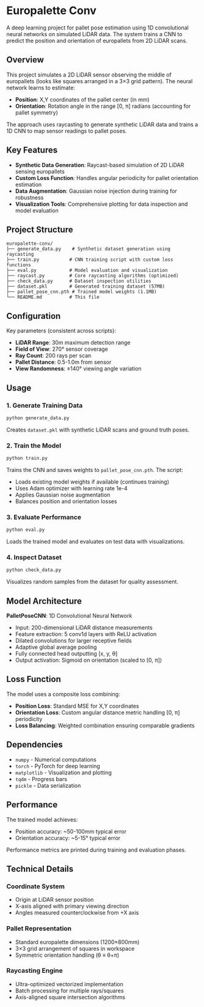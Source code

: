 # Europalette Conv

A deep learning project for pallet pose estimation using 1D convolutional neural networks on simulated LiDAR data. The system trains a CNN to predict the position and orientation of europallets from 2D LiDAR scans.

## Overview

This project simulates a 2D LiDAR sensor observing the middle of europallets (looks like squares arranged in a 3×3 grid pattern). The neural network learns to estimate:
- **Position**: X,Y coordinates of the pallet center (in mm)
- **Orientation**: Rotation angle in the range [0, π] radians (accounting for pallet symmetry)

The approach uses raycasting to generate synthetic LiDAR data and trains a 1D CNN to map sensor readings to pallet poses.

## Key Features

- **Synthetic Data Generation**: Raycast-based simulation of 2D LiDAR sensing europallets
- **Custom Loss Function**: Handles angular periodicity for pallet orientation estimation
- **Data Augmentation**: Gaussian noise injection during training for robustness
- **Visualization Tools**: Comprehensive plotting for data inspection and model evaluation

## Project Structure

```
europalette-conv/
├── generate_data.py    # Synthetic dataset generation using raycasting
├── train.py           # CNN training script with custom loss functions
├── eval.py            # Model evaluation and visualization
├── raycast.py         # Core raycasting algorithms (optimized)
├── check_data.py      # Dataset inspection utilities
├── dataset.pkl        # Generated training dataset (57MB)
├── pallet_pose_cnn.pth # Trained model weights (1.1MB)
└── README.md          # This file
```

## Configuration

Key parameters (consistent across scripts):
- **LiDAR Range**: 30m maximum detection range
- **Field of View**: 270° sensor coverage
- **Ray Count**: 200 rays per scan
- **Pallet Distance**: 0.5-1.0m from sensor
- **View Randomness**: ±140° viewing angle variation

## Usage

### 1. Generate Training Data
```bash
python generate_data.py
```
Creates `dataset.pkl` with synthetic LiDAR scans and ground truth poses.

### 2. Train the Model
```bash
python train.py
```
Trains the CNN and saves weights to `pallet_pose_cnn.pth`. The script:
- Loads existing model weights if available (continues training)
- Uses Adam optimizer with learning rate 1e-4
- Applies Gaussian noise augmentation
- Balances position and orientation losses

### 3. Evaluate Performance
```bash
python eval.py
```
Loads the trained model and evaluates on test data with visualizations.

### 4. Inspect Dataset
```bash
python check_data.py
```
Visualizes random samples from the dataset for quality assessment.

## Model Architecture

**PalletPoseCNN**: 1D Convolutional Neural Network
- Input: 200-dimensional LiDAR distance measurements
- Feature extraction: 5 conv1d layers with ReLU activation
- Dilated convolutions for larger receptive fields
- Adaptive global average pooling
- Fully connected head outputting [x, y, θ]
- Output activation: Sigmoid on orientation (scaled to [0, π])

## Loss Function

The model uses a composite loss combining:
- **Position Loss**: Standard MSE for X,Y coordinates
- **Orientation Loss**: Custom angular distance metric handling [0, π] periodicity
- **Loss Balancing**: Weighted combination ensuring comparable gradients

## Dependencies

- `numpy` - Numerical computations
- `torch` - PyTorch for deep learning
- `matplotlib` - Visualization and plotting
- `tqdm` - Progress bars
- `pickle` - Data serialization

## Performance

The trained model achieves:
- Position accuracy: ~50-100mm typical error
- Orientation accuracy: ~5-15° typical error

Performance metrics are printed during training and evaluation phases.

## Technical Details

### Coordinate System
- Origin at LiDAR sensor position
- X-axis aligned with primary viewing direction
- Angles measured counterclockwise from +X axis

### Pallet Representation
- Standard europalette dimensions (1200×800mm)
- 3×3 grid arrangement of squares in workspace
- Symmetric orientation handling (θ ≡ θ+π)

### Raycasting Engine
- Ultra-optimized vectorized implementation
- Batch processing for multiple rays/squares
- Axis-aligned square intersection algorithms 